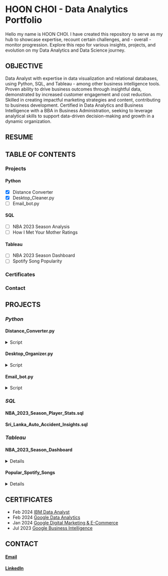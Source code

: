 # HOON CHOI - Data Analytics Portfolio

Hello my name is HOON CHOI.
I have created this repository to serve as my hub to showcase expertise, recount certain challenges, and - overall - monitor progression.
Explore this repo for various insights, projects, and evolution on my Data Analytics and Data Science journey.
## OBJECTIVE
Data Analyst with expertise in data visualization and relational databases, using Python, SQL, and Tableau - among other business intelligence tools.
Proven ability to drive business outcomes through insightful data, demonstrated by increased customer engagement and cost reduction. 
Skilled in creating impactful marketing strategies and content, contributing to business development. 
Certified in Data Analytics and Business Intelligence with a BBA in Business Administration, seeking to leverage analytical skills to support data-driven decision-making and growth in a dynamic organization.
## RESUME
## TABLE OF CONTENTS
### Projects
#### Python
  - [x] Distance Converter
  - [x] Desktop_Cleaner.py
  - [ ] Email_bot.py
#### SQL
  - [ ] NBA 2023 Season Analysis
  - [ ] How I Met Your Mother Ratings
#### Tableau
  - [ ] NBA 2023 Season Dashboard
  - [ ] Spotify Song Popularity
### Certificates
### Contact
## PROJECTS
### _Python_
#### Distance_Converter.py

<details>
<summary>Script</summary>

![distance_converter py](https://github.com/hoonc95/Data_Analytics_Portfolio/assets/168390796/53261b73-1a9f-4898-89ab-f0e3cd5fd668)
</details>

#### Desktop_Organizer.py
<details>
<summary>Script</summary>
  
![desktop_organizer](https://github.com/hoonc95/Data_Analytics_Portfolio/assets/168390796/23196a1f-26c8-4e3c-9f6f-ec84c3ace539)
</details>

#### Email_bot.py
<details>
<summary>Script</summary>

</details>

### _SQL_
#### NBA_2023_Season_Player_Stats.sql
#### Sri_Lanka_Auto_Accident_Insights.sql
### _Tableau_
#### NBA_2023_Season_Dashboard
<details>

<summary>Details</summary>

Source: 
[Kaggle - NBA Play-by-Play Data (1997-2023)](https://www.kaggle.com/datasets/szymonjwiak/nba-play-by-play-data-1997-2023?select=pbp2023.csv)
</details>

#### Popular_Spotify_Songs
<details>

<summary>Details</summary>

Source:
[Kaggle - Spotify Songs Album)](https://www.kaggle.com/datasets/zeesolver/spotfy/data)
</details>

## CERTIFICATES
- Feb 2024 [IBM Data Analyst](https://coursera.org/share/93fd896fbf75e92b6400e7be753f8ab0)
- Feb 2024 [Google Data Analytics](https://coursera.org/share/3b9348c213103a5f10e22e412c460eee)
- Jan 2024 [Google Digital Marketing & E-Commerce](https://coursera.org/share/fe6fd28a036b58c3edfdce1d6ee4142f)
- Jul 2023 [Google Business Intelligence](https://coursera.org/share/33efd825b8d1ff48a48dac3e55ba31a1)
## CONTACT
#### [Email](mailto:ladders_bodkin0h@icloud.com)
#### [LinkedIn](https://www.linkedin.com/in/hoon-choi-49289615b)

